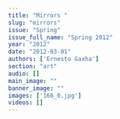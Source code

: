 ```yaml
---
title: "Mirrors "
slug: "mirrors"
issue: "Spring"
issue_full_name: "Spring 2012"
year: "2012"
date: "2012-03-01"
authors: ['Ernesto Gaxha']
section: "art"
audio: []
main_image: ""
banner_image: ""
images: ['166_0.jpg']
videos: []
---
```

